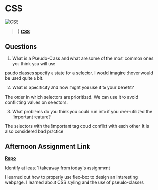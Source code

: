 # CSS

![CSS](https://bcw.blob.core.windows.net/public/cssUnit/1411879719053976)

> **📖 [CSS](https://codeworksacademy.com/fs-student-guide/resources/wk1/03-CSS)**

## Questions

1. What is a Pseudo-Class and what are some of the most common ones you think you will use

psudo classes specify a state for a selector. I would imagine :hover would be used quite a bit.

2. What is Specificity and how might you use it to your benefit?

The order in which selectors are prioritized. We can use it to avoid conflicting values on selectors.

3. What problems do you think you could run into if you over-utilized the !important feature? 

The selectors with the !important tag could conflict with each other. It is also considered bad practice 

## Afternoon Assignment Link

**[Repo](https://github.com/AustinDye/Practice01)**

Identify at least 1 takeaway from today's assignment

I learned out how to properly use flex-box to design an interesting webpage. I learned about CSS styling and the use of pseudo-classes
